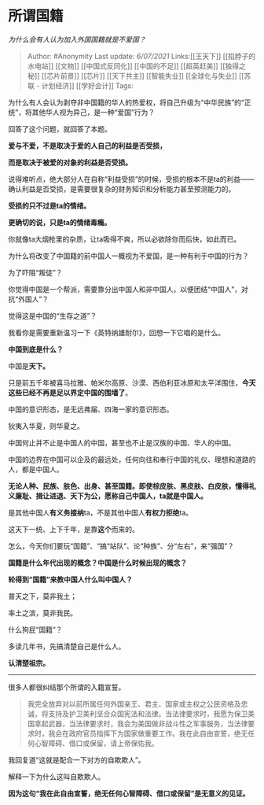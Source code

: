 # 所谓国籍
*为什么会有人认为加入外国国籍就是不爱国？*


> Author: #Anonymity 
> Last update: *6/07/2021* 
> Links:[[王天下]] [[掐脖子的水电站]] [[文物]] [[中国式反同化]] [[中国的不足]] [[超英赶美]] [[独得之秘]] [[芯片前景]] [[芯片]] [[天下共主]] [[智能失业]] [[全球化与失业]] [[苏联 - 计划经济]] [[学好会计]]
> Tags:    

为什么有人会认为剥夺非中国籍的华人的热爱权，将自己升级为“中华民族”的“正统”，将其他华人视为异己，是一种“爱国”行为？

回答了这个问题，就回答了本题。

**爱与不爱，不是取决于爱的人自己的利益是否受损，**

**而是取决于被爱的对象的利益是否受损。**

说得难听点，绝大部分人在自称“利益受损”的时候，受损的根本不是ta的利益——确认利益是否受损，是需要很复杂的财务知识和分析能力甚至预测能力的。

**受损的只不过是ta的情绪。**

**更确切的说，只是ta的情绪毒瘾。**

你就像ta大烟枪里的杂质，让ta吸得不爽，所以必欲除你而后快，如此而已。

  

为什么将改变了中国籍的前中国人一概视为不爱国，是一种有利于中国的行为？

为了吓阻“叛徒”？

你觉得中国是一个帮派，需要靠分出中国人和非中国人，以便团结“中国人”，对抗“外国人”？

觉得这是中国的“生存之道”？

我看你是需要重新温习一下《英特纳雄耐尔》，回想一下它唱的是什么。

  

**中国到底是什么？**

中国是**天下。**

只是前五千年被喜马拉雅、帕米尔高原、沙漠、西伯利亚冰原和太平洋围住，**今天这些已经不再是足以界定中国的围墙了**。

中国的意识形态，是无远弗届、四海一家的意识形态。

狄夷入华夏，则华夏之。

中国何止并不止是中国人的中国，甚至也不止是汉族的中国、华人的中国。

中国的边界在中国可以企及的最远处，任何向往和奉行中国的礼仪、理想和道路的人，都是中国人。

**无论人种、民族、肤色、出身、甚至国籍。即使棕皮肤、黑皮肤、白皮肤，懂得礼义廉耻、揖让进退、天下为公，愿称自己中国人，ta就是中国人。**

是其他中国人**有义务接纳**ta，不是其他中国人**有权力拒绝**ta。

这天下一统、上下千年，是靠**这个**而来的。

怎么，今天你们要玩“国籍”、“搞“站队”、论“种族”、分“左右”，来“强国”？

**国籍是什么年代出现的概念？中国是什么时候出现的概念？**

**轮得到“国籍”来教中国人什么叫中国人？**

  

普天之下，莫非我土；

率土之滨，莫非我民。

  

什么狗屁“国籍”？

多读几年书，先搞清楚自己是什么人。

**认清楚祖宗。**

---

很多人都很纠结那个所谓的入籍宣誓。

> 我完全放弃对以前所属任何外国亲王、君主、国家或主权之公民资格及忠诚，将支持及护卫美利坚合众国宪法和法律。当法律要求时，我愿为保卫美国拿起武器，当法律要求时，我会为美国做非战斗性之军事服务，当法律要求时，我会在政府官员指挥下为国家做重要工作。我在此自由宣誓，绝无任何心智障碍、借口或保留，请上帝保佑我。

我回复道“这就是配合一下对方的自欺欺人”。

解释一下为什么这叫自欺欺人。

**因为这句“我在此自由宣誓，绝无任何心智障碍、借口或保留”是无意义的见证。**
